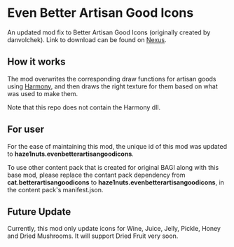 # Even Better Artisan Good Icons

An updated mod fix to Better Artisan Good Icons (originally created by danvolchek). Link to download can be found on [Nexus](http://www.nexusmods.com/stardewvalley/mods/22144?).


## How it works

The mod overwrites the corresponding draw functions for artisan goods using [Harmony](https://github.com/pardeike/Harmony), and then draws the right texture for them based on what was used to make them. 

Note that this repo does not contain the Harmony dll.

## For user

For the ease of maintaining this mod, the unique id of this mod was updated to **haze1nuts.evenbetterartisangoodicons**.

To use other content pack that is created for original BAGI along with this base mod, please replace the contant pack dependency from **cat.betterartisangoodicons** to **haze1nuts.evenbetterartisangoodicons**, in the content pack's manifest.json.

## Future Update

Currently, this mod only update icons for Wine, Juice, Jelly, Pickle, Honey and Dried Mushrooms. It will support Dried Fruit very soon.

